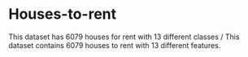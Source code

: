 # Houses-to-rent


This dataset has 6079 houses for rent with 13 different classes / This dataset contains 6079 houses to rent with 13 different features.

